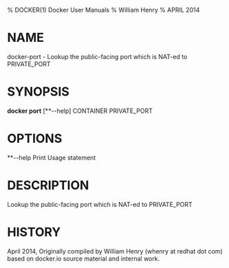 % DOCKER(1) Docker User Manuals
% William Henry
% APRIL 2014
# NAME
docker-port - Lookup the public-facing port which is NAT-ed to PRIVATE_PORT

# SYNOPSIS
**docker port** [**--help] CONTAINER PRIVATE_PORT

# OPTIONS

**--help  Print Usage statement

# DESCRIPTION
Lookup the public-facing port which is NAT-ed to PRIVATE_PORT

# HISTORY
April 2014, Originally compiled by William Henry (whenry at redhat dot com)
based on docker.io source material and internal work.
